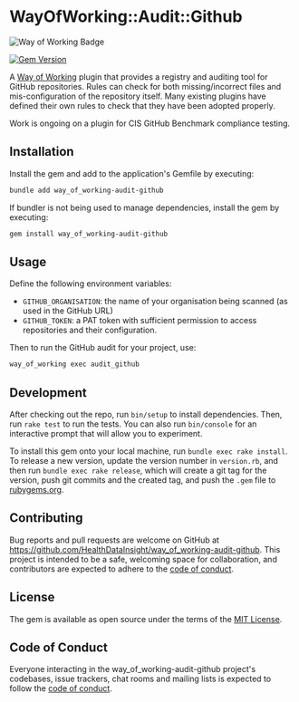 # WayOfWorking::Audit::Github

<!-- Way of Working: Main Badge Holder Start -->
![Way of Working Badge](https://img.shields.io/badge/Way_of_Working-v2.0.1-%238169e3?labelColor=black)
<!-- Way of Working: Additional Badge Holder Start -->
<!-- Way of Working: Badge Holder End -->

[![Gem Version](https://badge.fury.io/rb/way_of_working-audit-github.svg)](https://badge.fury.io/rb/way_of_working-audit-github)

A [Way of Working](https://github.com/HealthDataInsight/way_of_working) plugin that provides a registry and auditing tool for GitHub repositories. Rules can check for both missing/incorrect files and mis-configuration of the repository itself. Many existing plugins have defined their own rules to check that they have been adopted properly.

Work is ongoing on a plugin for CIS GitHub Benchmark compliance testing.

## Installation

Install the gem and add to the application's Gemfile by executing:

```bash
bundle add way_of_working-audit-github
```

If bundler is not being used to manage dependencies, install the gem by executing:

```bash
gem install way_of_working-audit-github
```

## Usage

Define the following environment variables:

- `GITHUB_ORGANISATION`: the name of your organisation being scanned (as used in the GitHub URL)
- `GITHUB_TOKEN`: a PAT token with sufficient permission to access repositories and their configuration.

Then to run the GitHub audit for your project, use:

```bash
way_of_working exec audit_github
```

## Development

After checking out the repo, run `bin/setup` to install dependencies. Then, run `rake test` to run the tests. You can also run `bin/console` for an interactive prompt that will allow you to experiment.

To install this gem onto your local machine, run `bundle exec rake install`. To release a new version, update the version number in `version.rb`, and then run `bundle exec rake release`, which will create a git tag for the version, push git commits and the created tag, and push the `.gem` file to [rubygems.org](https://rubygems.org).

## Contributing

Bug reports and pull requests are welcome on GitHub at <https://github.com/HealthDataInsight/way_of_working-audit-github>. This project is intended to be a safe, welcoming space for collaboration, and contributors are expected to adhere to the [code of conduct](https://github.com/HealthDataInsight/way_of_working-audit-github/blob/main/CODE_OF_CONDUCT.md).

## License

The gem is available as open source under the terms of the [MIT License](https://opensource.org/licenses/MIT).

## Code of Conduct

Everyone interacting in the way_of_working-audit-github project's codebases, issue trackers, chat rooms and mailing lists is expected to follow the [code of conduct](https://github.com/HealthDataInsight/way_of_working-audit-github/blob/main/CODE_OF_CONDUCT.md).
